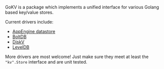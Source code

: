 GoKV is a package which implements a unified interface for various Golang based key/value stores.

Current drivers include:

- [AppEngine datastore](https://godoc.org/github.com/bradberger/gokv/drivers/appengine/datastore)
- [BoltDB](https://godoc.org/github.com/bradberger/gokv/drivers/boltdb)
- [DiskV](https://godoc.org/github.com/bradberger/gokv/drivers/diskv)
- [LevelDB](https://godoc.org/github.com/bradberger/gokv/drivers/level)

More drivers are most welcome! Just make sure they meet at least the `"kv".Store`
interface and are unit tested.
